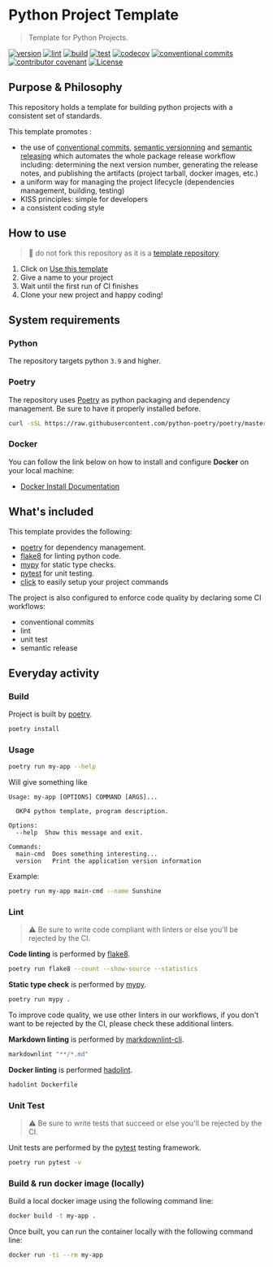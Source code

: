 # Python Project Template

> Template for Python Projects.

[![version](https://img.shields.io/github/v/release/okp4/template-python?style=for-the-badge&logo=github)](https://github.com/okp4/template-python/releases)
[![lint](https://img.shields.io/github/actions/workflow/status/okp4/template-python/lint.yml?label=lint&style=for-the-badge&logo=github)](https://github.com/okp4/template-python/actions/workflows/lint.yml)
[![build](https://img.shields.io/github/actions/workflow/status/okp4/template-python/build.yml?label=build&style=for-the-badge&logo=github)](https://github.com/okp4/template-python/actions/workflows/build.yml)
[![test](https://img.shields.io/github/actions/workflow/status/okp4/template-python/test.yml?label=test&style=for-the-badge&logo=github)](https://github.com/okp4/template-python/actions/workflows/test.yml)
[![codecov](https://img.shields.io/codecov/c/github/okp4/template-python?style=for-the-badge&token=G5OBC2RQKX&logo=codecov)](https://codecov.io/gh/okp4/template-python)
[![conventional commits](https://img.shields.io/badge/Conventional%20Commits-1.0.0-yellow.svg?style=for-the-badge&logo=conventionalcommits)](https://conventionalcommits.org)
[![contributor covenant](https://img.shields.io/badge/Contributor%20Covenant-2.1-4baaaa.svg?style=for-the-badge)](https://github.com/okp4/.github/blob/main/CODE_OF_CONDUCT.md)
[![License](https://img.shields.io/badge/License-BSD_3--Clause-blue.svg?style=for-the-badge)](https://opensource.org/licenses/BSD-3-Clause)

## Purpose & Philosophy

This repository holds a template for building python projects with a consistent set of standards.

This template promotes :

- the use of [conventional commits](https://www.conventionalcommits.org/en/v1.0.0/), [semantic versionning](https://semver.org/) and [semantic releasing](https://github.com/cycjimmy/semantic-release-action) which automates the whole package release workflow including: determining the next version number, generating the release notes, and publishing the artifacts (project tarball, docker images, etc.)
- a uniform way for managing the project lifecycle (dependencies management, building, testing)
- KISS principles: simple for developers
- a consistent coding style

## How to use

> 🚨 do not fork this repository as it is a [template repository](https://docs.github.com/en/repositories/creating-and-managing-repositories/creating-a-repository-from-a-template)

1. Click on [Use this template](https://github.com/okp4/template-python/generate)
2. Give a name to your project
3. Wait until the first run of CI finishes
4. Clone your new project and happy coding!

## System requirements

### Python

The repository targets python `3.9` and higher.

### Poetry

The repository uses [Poetry](https://python-poetry.org) as python packaging and dependency management. Be sure to have it properly installed before.

```sh
curl -sSL https://raw.githubusercontent.com/python-poetry/poetry/master/get-poetry.py | python -
```

### Docker

You can follow the link below on how to install and configure **Docker** on your local machine:

- [Docker Install Documentation](https://docs.docker.com/install/)

## What's included

This template provides the following:

- [poetry](https://python-poetry.org) for dependency management.
- [flake8](https://flake8.pycqa.org) for linting python code.
- [mypy](http://mypy-lang.org/) for static type checks.
- [pytest](https://docs.pytest.org) for unit testing.
- [click](https://palletsprojects.com/p/click/) to easily setup your project commands

The project is also configured to enforce code quality by declaring some CI workflows:

- conventional commits
- lint
- unit test
- semantic release

## Everyday activity

### Build

Project is built by [poetry](https://python-poetry.org).

```sh
poetry install
```

### Usage

```sh
poetry run my-app --help
```

Will give something like

```console
Usage: my-app [OPTIONS] COMMAND [ARGS]...

  OKP4 python template, program description.

Options:
  --help  Show this message and exit.

Commands:
  main-cmd  Does something interesting...
  version   Print the application version information
```

Example:

```sh
poetry run my-app main-cmd --name Sunshine
```

### Lint

> ⚠️ Be sure to write code compliant with linters or else you'll be rejected by the CI.

**Code linting** is performed by [flake8](https://flake8.pycqa.org).

```sh
poetry run flake8 --count --show-source --statistics
```

**Static type check** is performed by [mypy](http://mypy-lang.org/).

```sh
poetry run mypy .
```

To improve code quality, we use other linters in our workflows, if you don't want to be rejected by the CI,
please check these additional linters.

**Markdown linting** is performed by [markdownlint-cli](https://github.com/igorshubovych/markdownlint-cli).

```sh
markdownlint "**/*.md"
```

**Docker linting** is performed [hadolint](https://github.com/hadolint/hadolint).

```sh
hadolint Dockerfile
```

### Unit Test

> ⚠️ Be sure to write tests that succeed or else you'll be rejected by the CI.

Unit tests are performed by the [pytest](https://docs.pytest.org) testing framework.

```sh
poetry run pytest -v
```

### Build & run docker image (locally)

Build a local docker image using the following command line:

```sh
docker build -t my-app .
```

Once built, you can run the container locally with the following command line:

```sh
docker run -ti --rm my-app
```

